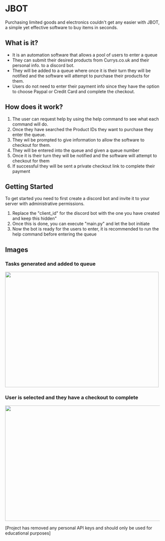 # JBOT

Purchasing limited goods and electronics couldn't get any easier with JBOT, a simple yet effective software to buy items in seconds.

## What is it?

<ul>
  <li>It is an automation software that allows a pool of users to enter a queue</li>
  <li> They can submit their desired products from Currys.co.uk and their personal info. to a discord bot.</li>
  <li> They will be added to a queue where once it is their turn they will be notified and the software will attempt to purchase their products for them.</li>
  <li> Users do not need to enter their payment info since they have the option to choose Paypal or Credit Card and complete the checkout.</li>
</ul>

## How does it work?

<ol>
  <li> The user can request help by using the help command to see what each command will do.</li>
  <li> Once they have searched the Product IDs they want to purchase they enter the queue.</li>
  <li> They wil be prompted to give information to allow the software to checkout for them.</li>
  <li> They will be entered into the queue and given a queue number</li>
  <li> Once it is their turn they will be notified and the software will attempt to checkout for them</li>
  <li> If successful they will be sent a private checkout link to complete their payment</li>
 </ol>
 
 ## Getting Started
 
 To get started you need to first create a discord bot and invite it to your server with administrative permissions.
 
 <ol>
  <li> Replace the "client_id" for the discord bot with the one you have created and keep this hidden"</li>
  <li> Once this is done, you can execute "main.py" and let the bot initiate</li>
  <li> Now the bot is ready for the users to enter, it is recommended to run the help command before entering the queue</li>
 </ol>
 
 ## Images
 
 ### Tasks generated and added to queue
 
<img src="https://cdn.discordapp.com/attachments/659152859480195073/1102746499932246086/image.png"  width="500" height="375">

### User is selected and they have a checkout to complete

<img src="https://cdn.discordapp.com/attachments/659152859480195073/1102747547908448296/image.png"  width="550" height="375">

 
 [Project has removed any personal API keys and should only be used for educational purposes]
  
